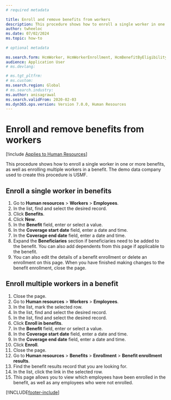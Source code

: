 ```yaml
--- 
# required metadata 
 
title: Enroll and remove benefits from workers
description: This procedure shows how to enroll a single worker in one or more benefits, as well as enrolling multiple workers in a benefit. 
author: twheeloc
ms.date: 07/02/2024
ms.topic: how-to 
 
# optional metadata 
 
ms.search.form: HcmWorker, HcmWorkerEnrollment, HcmBenefitByEligibilityLookup, HcmMassBenefitEnrollment, HcmBenefitLookup, HcmMassBenefitEnrollmentResults, BenefitWorkspace, HcmBenefitSummaryPart
audience: Application User 
# ms.devlang:  

# ms.tgt_pltfrm:  
# ms.custom:  
ms.search.region: Global
# ms.search.industry: 
ms.author: anisagrawal
ms.search.validFrom: 2020-02-03
ms.dyn365.ops.version: Version 7.0.0, Human Resources 
---
```

# Enroll and remove benefits from workers



[!include [Applies to Human Resources](../includes/applies-to-hr.md)]



This procedure shows how to enroll a single worker in one or more benefits, as well as enrolling multiple workers in a benefit. The demo data company used to create this procedure is USMF.


## Enroll a single worker in benefits
1. Go to **Human resources** > **Workers** > **Employees**.
2. In the list, find and select the desired record.
3. Click **Benefits**.
4. Click **New**.
5. In the **Benefit** field, enter or select a value.
6. In the **Coverage start date** field, enter a date and time.
7. In the **Coverage end date** field, enter a date and time.
8. Expand the **Beneficiaries** section if beneficiaries need to be added to the benefit. You can also add dependents from this page if applicable to the benefit.
9. You can also edit the details of a benefit enrollment or delete an enrollment on this page. When you have finished making changes to the benefit enrollment, close the page.

## Enroll multiple workers in a benefit
1. Close the page.
2. Go to **Human resources** > **Workers** > **Employees**.
3. In the list, mark the selected row.
4. In the list, find and select the desired record.
5. In the list, find and select the desired record.
6. Click **Enroll in benefits**.
7. In the **Benefit** field, enter or select a value.
8. In the **Coverage start date** field, enter a date and time.
9. In the **Coverage end date** field, enter a date and time.
10. Click **Enroll**.
11. Close the page.
12. Go to **Human resources** > **Benefits** > **Enrollment** > **Benefit enrollment results**.
13. Find the benefit results record that you are looking for.
14. In the list, click the link in the selected row.
15. This page allows you to view which employees have been enrolled in the benefit, as well as any employees who were not enrolled.



[!INCLUDE[footer-include](../includes/footer-banner.md)]
